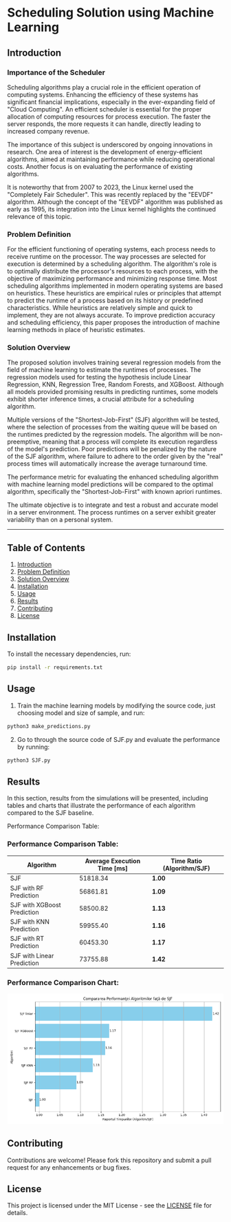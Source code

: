 # Scheduling Solution using Machine Learning

## Introduction

### Importance of the Scheduler

Scheduling algorithms play a crucial role in the efficient operation of computing systems. Enhancing the efficiency of these systems has significant financial implications, especially in the ever-expanding field of "Cloud Computing". An efficient scheduler is essential for the proper allocation of computing resources for process execution. The faster the server responds, the more requests it can handle, directly leading to increased company revenue.

The importance of this subject is underscored by ongoing innovations in research. One area of interest is the development of energy-efficient algorithms, aimed at maintaining performance while reducing operational costs. Another focus is on evaluating the performance of existing algorithms.

It is noteworthy that from 2007 to 2023, the Linux kernel used the "Completely Fair Scheduler". This was recently replaced by the "EEVDF" algorithm. Although the concept of the "EEVDF" algorithm was published as early as 1995, its integration into the Linux kernel highlights the continued relevance of this topic.

### Problem Definition

For the efficient functioning of operating systems, each process needs to receive runtime on the processor. The way processes are selected for execution is determined by a scheduling algorithm. The algorithm's role is to optimally distribute the processor's resources to each process, with the objective of maximizing performance and minimizing response time. Most scheduling algorithms implemented in modern operating systems are based on heuristics. These heuristics are empirical rules or principles that attempt to predict the runtime of a process based on its history or predefined characteristics. While heuristics are relatively simple and quick to implement, they are not always accurate. To improve prediction accuracy and scheduling efficiency, this paper proposes the introduction of machine learning methods in place of heuristic estimates.

### Solution Overview

The proposed solution involves training several regression models from the field of machine learning to estimate the runtimes of processes. The regression models used for testing the hypothesis include Linear Regression, KNN, Regression Tree, Random Forests, and XGBoost. Although all models provided promising results in predicting runtimes, some models exhibit shorter inference times, a crucial attribute for a scheduling algorithm.

Multiple versions of the "Shortest-Job-First" (SJF) algorithm will be tested, where the selection of processes from the waiting queue will be based on the runtimes predicted by the regression models. The algorithm will be non-preemptive, meaning that a process will complete its execution regardless of the model's prediction. Poor predictions will be penalized by the nature of the SJF algorithm, where failure to adhere to the order given by the "real" process times will automatically increase the average turnaround time.

The performance metric for evaluating the enhanced scheduling algorithm with machine learning model predictions will be compared to the optimal algorithm, specifically the "Shortest-Job-First" with known apriori runtimes.

The ultimate objective is to integrate and test a robust and accurate model in a server environment. The process runtimes on a server exhibit greater variability than on a personal system.

---

## Table of Contents

1. [Introduction](#introduction)
2. [Problem Definition](#problem-definition)
3. [Solution Overview](#solution-overview)
4. [Installation](#installation)
5. [Usage](#usage)
6. [Results](#results)
7. [Contributing](#contributing)
8. [License](#license)

## Installation

To install the necessary dependencies, run:

```bash
pip install -r requirements.txt
```

## Usage

1. Train the machine learning models by modifying the source code, just choosing model and size of sample, and run:

```bash
python3 make_predictions.py
```

2. Go to through the source code of SJF.py and evaluate the performance by running:

```bash
python3 SJF.py
```

## Results

In this section, results from the simulations will be presented, including tables and charts that illustrate the performance of each algorithm compared to the SJF baseline.

Performance Comparison Table:

### Performance Comparison Table:

| Algorithm                | Average Execution Time [ms] | Time Ratio (Algorithm/SJF) |
|--------------------------|-----------------------------|----------------------------|
| SJF                      | 51818.34                    | **1.00**                   |
| SJF with RF Prediction   | 56861.81                    | **1.09**                   |
| SJF with XGBoost Prediction | 58500.82                | **1.13**                   |
| SJF with KNN Prediction  | 59955.40                    | **1.16**                   |
| SJF with RT Prediction   | 60453.30                    | **1.17**                   |
| SJF with Linear Prediction | 73755.88                 | **1.42**                   |


### Performance Comparison Chart:

![Performance Comparison Chart](./algorithms_comparison-10.png)

## Contributing

Contributions are welcome! Please fork this repository and submit a pull request for any enhancements or bug fixes.

## License

This project is licensed under the MIT License - see the [LICENSE](./LICENSE) file for details.
```